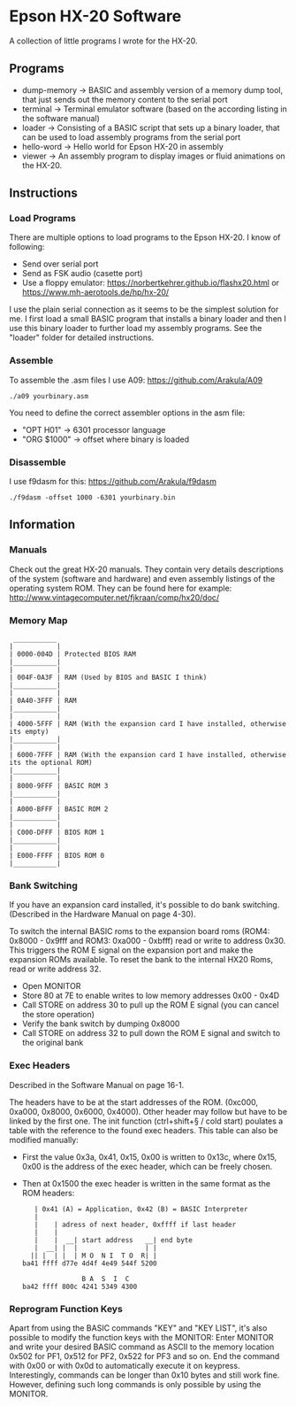 # Epson HX-20 Software

A collection of little programs I wrote for the HX-20.

## Programs
- dump-memory -> BASIC and assembly version of a memory dump tool, that just sends out the memory content to the serial port
- terminal -> Terminal emulator software (based on the according listing in the software manual)
- loader -> Consisting of a BASIC script that sets up a binary loader, that can be used to load assembly programs from the serial port
- hello-word -> Hello world for Epson HX-20 in assembly
- viewer -> An assembly program to display images or fluid animations on the HX-20.

## Instructions
### Load Programs
There are multiple options to load programs to the Epson HX-20. I know of following:
- Send over serial port
- Send as FSK audio (casette port)
- Use a floppy emulator: https://norbertkehrer.github.io/flashx20.html or https://www.mh-aerotools.de/hp/hx-20/

I use the plain serial connection as it seems to be the simplest solution for me.
I first load a small BASIC program that installs a binary loader and then I use this binary loader to further load my assembly programs.
See the "loader" folder for detailed instructions.


### Assemble
To assemble the .asm files I use A09: https://github.com/Arakula/A09

    ./a09 yourbinary.asm

You need to define the correct assembler options in the asm file:
- "OPT H01" -> 6301 processor language
- "ORG $1000" -> offset where binary is loaded

### Disassemble
I use f9dasm for this: https://github.com/Arakula/f9dasm

    ./f9dasm -offset 1000 -6301 yourbinary.bin

## Information
### Manuals
Check out the great HX-20 manuals. They contain very details descriptions of the system (software and hardware) and even assembly listings of the operating system ROM. They can be found here for example: http://www.vintagecomputer.net/fjkraan/comp/hx20/doc/

### Memory Map
     ___________
    |           |
    | 0000-004D | Protected BIOS RAM
    |___________|
    |           |
    | 004F-0A3F | RAM (Used by BIOS and BASIC I think)
    |___________|
    |           |
    | 0A40-3FFF | RAM
    |___________|
    |           |
    | 4000-5FFF | RAM (With the expansion card I have installed, otherwise its empty)
    |___________|
    |           |
    | 6000-7FFF | RAM (With the expansion card I have installed, otherwise its the optional ROM)
    |___________|
    |           |
    | 8000-9FFF | BASIC ROM 3
    |___________|
    |           |
    | A000-BFFF | BASIC ROM 2
    |___________|
    |           |
    | C000-DFFF | BIOS ROM 1
    |___________|
    |           |
    | E000-FFFF | BIOS ROM 0
    |___________|

### Bank Switching
If you have an expansion card installed, it's possible to do bank switching. (Described in the Hardware Manual on page 4-30).

To switch the internal BASIC roms to the expansion board roms (ROM4: 0x8000 - 0x9fff and ROM3: 0xa000 - 0xbfff) read or write to address 0x30. This triggers the ROM E signal on the expansion port and make the expansion ROMs available. To reset the bank to the internal HX20 Roms, read or write address 32.

- Open MONITOR
- Store 80 at 7E to enable writes to low memory addresses 0x00 - 0x4D
- Call STORE on address 30 to pull up the ROM E signal (you can cancel the store operation)
- Verify the bank switch by dumping 0x8000
- Call STORE on address 32 to pull down the ROM E signal and switch to the original bank

### Exec Headers
Described in the Software Manual on page 16-1.

The headers have to be at the start addresses of the ROM.
(0xc000, 0xa000, 0x8000, 0x6000, 0x4000). Other header may follow but have to be linked by the first one.
The init function (ctrl+shift+§ / cold start) poulates a table with the reference to the found exec headers.
This table can also be modified manually:
- First the value 0x3a, 0x41, 0x15, 0x00 is written to 0x13c, where 0x15, 0x00 is the address of the exec header, which can be freely chosen.
- Then at 0x1500 the exec header is written in the same format as the ROM headers:

         | 0x41 (A) = Application, 0x42 (B) = BASIC Interpreter
         |
         |    | adress of next header, 0xffff if last header
         |    | 
         |    |  __| start address   __| end byte
         |  __| |  |                 | |
        || |  | |  | M O  N I  T O  R| |
      ba41 ffff d77e 4d4f 4e49 544f 5200
                                        
                     B A  S  I  C
      ba42 ffff 800c 4241 5349 4300

### Reprogram Function Keys
Apart from using the BASIC commands "KEY" and "KEY LIST", it's also possible to modify the function keys with the MONITOR:
Enter MONITOR and write your desired BASIC command as ASCII to the memory location 0x502 for PF1, 0x512 for PF2, 0x522 for PF3 and so on.
End the command with 0x00 or with 0x0d to automatically execute it on keypress. Interestingly, commands can be longer than 0x10 bytes and still work fine.
However, defining such long commands is only possible by using the MONITOR.
